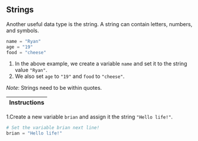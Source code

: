 ## Strings

Another useful data type is the string. A string can contain letters, numbers, and symbols.

``` python
name = "Ryan"
age = "19"
food = "cheese"
```

1. In the above example, we create a variable `name` and set it to the string value `"Ryan"`.
2. We also set `age` to `"19"` and `food` to `"cheese"`.

_Note_: Strings need to be within quotes.

Instructions  | 
------------  | 
1.Create a new variable `brian` and assign it the string `"Hello life!"`.

```python
# Set the variable brian next line!
brian = "Hello life!"
```
